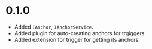 # 0.1.0

- Added `IAnchor`, `IAnchorService`.
- Added plugin for auto-creating anchors for trgiggers.
- Added extension for trigger for getting its anchors.